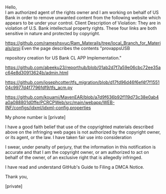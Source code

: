 Hello,  
I am authorized agent of the rights owner and I am working on behalf of US Bank in order to remove unwanted content from the following website which appears to be under your control. Client Description of Violation: They are in violation of U.S. Bank intellectual property rights. These four links are both sensitive in nature and protected by copyright.

https://github.com/rameshsvuc/Ram_Materails/tree/local_Branch_for_Materials/proj Even the page describes the contents "provappsUSB

repository creation for US Bank CL APP Implementation."

https://github.com/abeeku23/reporthub/blob/01ab2d7f7a59e06cbc72ee35ac64e8d30913624b/admin.html

https://github.com/josephcotter/tfs_migration/blob/d17fd96d46f6ef4f7f155104c9977d4f7796fdf9/tfs_acm.py

https://github.com/kouami/MavenEAR/blob/a7d9f636b92f119d73c38e0ab4a0a088801d0ffe/PCRCPWeb/src/main/webapp/WEB-INF/configs/idxml/idxml-config.properties

My phone number is [private]

I have a good faith belief that use of the copyrighted materials described above on the infringing web pages is not authorized by the copyright owner, or its agent, or the law. I have taken fair use into consideration

I swear, under penalty of perjury, that the information in this notification is accurate and that I am the copyright owner, or am authorized to act on behalf of the owner, of an exclusive right that is allegedly infringed.

I have read and understand GitHub's Guide to Filing a DMCA Notice.

Thank you,

[private]
